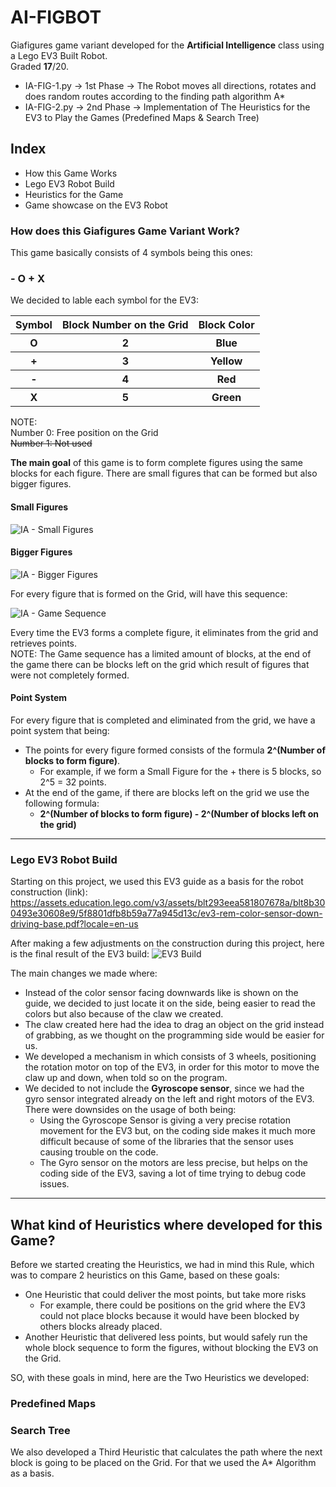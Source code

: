 
  
# AI-FIGBOT
Giafigures game variant developed for the <strong>Artificial Intelligence</strong> class using a Lego EV3 Built Robot.
<br> Graded <strong>17</strong>/20.

* IA-FIG-1.py -> 1st Phase -> The Robot moves all directions, rotates and does random routes according to the finding path algorithm A*
* IA-FIG-2.py -> 2nd Phase -> Implementation of The Heuristics for the EV3 to Play the Games (Predefined Maps & Search Tree)

## Index
* How this Game Works
* Lego EV3 Robot Build
* Heuristics for the Game
* Game showcase on the EV3 Robot

### How does this Giafigures Game Variant Work?

This game basically consists of 4 symbols being this ones: <h3>- O + X</h3>
We decided to lable each symbol for the EV3:

<table>
  <tr>
    <th>Symbol</th>
    <th>Block Number on the Grid</th>
    <th>Block Color</th>
  </tr>
  <tr>
    <th><b>O</b></th>
    <th>2</th>  
    <th>Blue</th>  
  </tr>
  <tr>
    <th><b>+</b></th>
    <th>3</th>  
    <th>Yellow</th>  
  </tr>
  <tr>
    <th><b>-</b></th>
    <th>4</th>  
    <th>Red</th>  
  </tr>
  <tr>
    <th><b>X</b></th>
    <th>5</th>  
    <th>Green</th>  
  </tr>
</table>
NOTE: <br>
Number 0: Free position on the Grid <br>
<s>Number 1: Not used</s> <br>

<p> <strong>The main goal</strong> of this game is to form complete figures using the same blocks for each figure. There are small figures that can be formed but also bigger figures.</p>

#### Small Figures

![IA - Small Figures](https://github.com/andrecfoss/AI-FIGBOT/assets/134842813/e50366cc-615f-486f-bbff-97c169c7af4a)


#### Bigger Figures

![IA - Bigger Figures](https://github.com/andrecfoss/AI-FIGBOT/assets/134842813/0d73bc5a-ba7e-433d-8a4a-74864168c20a)

For every figure that is formed on the Grid, will have this sequence:

![IA - Game Sequence](https://github.com/andrecfoss/AI-FIGBOT/assets/134842813/740b5fae-232b-4b76-877c-ead1888217db)

Every time the EV3 forms a complete figure, it eliminates from the grid and retrieves points. <br>
NOTE: The Game sequence has a limited amount of blocks, at the end of the game there can be blocks left on the grid which result of figures that were not completely formed.

#### Point System
For every figure that is completed and eliminated from the grid, we have a point system that being:
* The points for every figure formed consists of the formula <strong>2^(Number of blocks to form figure)</strong>.
  - For example, if we form a Small Figure for the + there is 5 blocks, so 2^5 = 32 points.
* At the end of the game, if there are blocks left on the grid we use the following formula:
  - <strong>2^(Number of blocks to form figure) - 2^(Number of blocks left on the grid)</strong>

<hr>

### Lego EV3 Robot Build
Starting on this project, we used this EV3 guide as a basis for the robot construction (link):
https://assets.education.lego.com/v3/assets/blt293eea581807678a/blt8b300493e30608e9/5f8801dfb8b59a77a945d13c/ev3-rem-color-sensor-down-driving-base.pdf?locale=en-us

After making a few adjustments on the construction during this project, here is the final result of the EV3 build:
![EV3 Build](https://github.com/andrecfoss/AI-FIGBOT/assets/134842813/10d4fe15-a5f7-4759-a941-b44ce7eb776e)

The main changes we made where:
* Instead of the color sensor facing downwards like is shown on the guide, we decided to just locate it on the side, being easier to read the colors but also because of the claw we created.
* The claw created here had the idea to drag an object on the grid instead of grabbing, as we thought on the programming side would be easier for us.
* We developed a mechanism in which consists of 3 wheels, positioning the rotation motor on top of the EV3, in order for this motor to move the claw up and down, when told so on the program.
* We decided to not include the <b>Gyroscope sensor</b>, since we had the gyro sensor integrated already on the left and right motors of the EV3. There were downsides on the usage of both being:
  - Using the Gyroscope Sensor is giving a very precise rotation movement for the EV3 but, on the coding side makes it much more difficult because of some of the libraries that the sensor uses causing trouble on the code.
  - The Gyro sensor on the motors are less precise, but helps on the coding side of the EV3, saving a lot of time trying to debug code issues.
    
<hr>

## What kind of Heuristics where developed for this Game?

Before we started creating the Heuristics, we had in mind this Rule, which was to compare 2 heuristics on this Game, based on these goals:
- One Heuristic that could deliver the most points, but take more risks
  - For example, there could be positions on the grid where the EV3 could not place blocks because it would have been blocked by others blocks already placed.
- Another Heuristic that delivered less points, but would safely run the whole block sequence to form the figures, without blocking the EV3 on the Grid.

SO, with these goals in mind, here are the Two Heuristics we developed:

### Predefined Maps

### Search Tree

We also developed a Third Heuristic that calculates the path where the next block is going to be placed on the Grid. For that we used the A* Algorithm as a basis.
